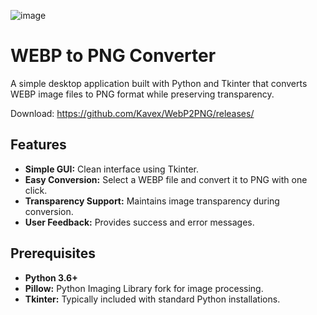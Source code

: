 ![image](https://github.com/user-attachments/assets/b0baf80c-55e7-462e-84c2-3e3dcce22e57)

# WEBP to PNG Converter

A simple desktop application built with Python and Tkinter that converts WEBP image files to PNG format while preserving transparency.

Download: https://github.com/Kavex/WebP2PNG/releases/

## Features

- **Simple GUI:** Clean interface using Tkinter.
- **Easy Conversion:** Select a WEBP file and convert it to PNG with one click.
- **Transparency Support:** Maintains image transparency during conversion.
- **User Feedback:** Provides success and error messages.

## Prerequisites

- **Python 3.6+**
- **Pillow:** Python Imaging Library fork for image processing.
- **Tkinter:** Typically included with standard Python installations.

